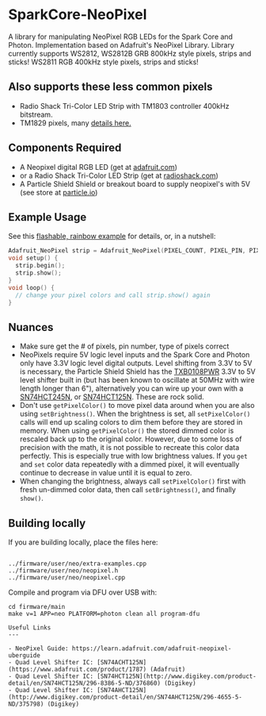 SparkCore-NeoPixel
==================

A library for manipulating NeoPixel RGB LEDs for the Spark Core and Photon.
Implementation based on Adafruit's NeoPixel Library.
Library currently supports WS2812, WS2812B GRB 800kHz style pixels, strips and sticks!
WS2811 RGB 400kHz style pixels, strips and sticks!

Also supports these less common pixels
---
- Radio Shack Tri-Color LED Strip with TM1803 controller 400kHz bitstream.
- TM1829 pixels, many [details here.](https://community.particle.io/t/neopixel-library-for-tm1829-controller-resolved/5363)

Components Required
---
- A Neopixel digital RGB LED (get at [adafruit.com](adafruit.com))
- or a Radio Shack Tri-Color LED Strip (get at [radioshack.com](radioshack.com))
- A Particle Shield Shield or breakout board to supply neopixel's with 5V (see store at [particle.io](particle.io))

Example Usage
---

See this [flashable, rainbow example](firmware/examples/a-rainbow.cpp) for details, or, in a nutshell:

```cpp
Adafruit_NeoPixel strip = Adafruit_NeoPixel(PIXEL_COUNT, PIXEL_PIN, PIXEL_TYPE);
void setup() {
  strip.begin();
  strip.show();
}
void loop() {
  // change your pixel colors and call strip.show() again
}
```

Nuances
---

- Make sure get the # of pixels, pin number, type of pixels correct
- NeoPixels require 5V logic level inputs and the Spark Core and Photon only have 3.3V logic level digital outputs. Level shifting from 3.3V to 5V is
necessary, the Particle Shield Shield has the [TXB0108PWR](http://www.digikey.com/product-search/en?pv7=2&k=TXB0108PWR) 3.3V to 5V level shifter built in (but has been known to oscillate at 50MHz with wire length longer than 6"), alternatively you can wire up your own with a [SN74HCT245N](http://www.digikey.com/product-detail/en/SN74HCT245N/296-1612-5-ND/277258), or [SN74HCT125N](http://www.digikey.com/product-detail/en/SN74HCT125N/296-8386-5-ND/376860). These are rock solid.
- Don't use `getPixelColor()` to move pixel data around when you are also using `setBrightness()`.  When the brightness is set, all `setPixelColor()` calls will end up scaling colors to dim them before they are stored in memory.  When using `getPixelColor()` the stored dimmed color is rescaled back up to the original color.  However, due to some loss of precision with the math, it is not possible to recreate this color data perfectly.  This is especially true with low brightness values.  If you `get` and `set` color data repeatedly with a dimmed pixel, it will eventually continue to decrease in value until it is equal to zero.
- When changing the brightness, always call `setPixelColor()` first with fresh un-dimmed color data, then call `setBrightness()`, and finally `show()`.


Building locally
---

If you are building locally, place the files here:

```

../firmware/user/neo/extra-examples.cpp
../firmware/user/neo/neopixel.h
../firmware/user/neo/neopixel.cpp
```

Compile and program via DFU over USB with:

```
cd firmware/main
make v=1 APP=neo PLATFORM=photon clean all program-dfu

Useful Links
---

- NeoPixel Guide: https://learn.adafruit.com/adafruit-neopixel-uberguide
- Quad Level Shifter IC: [SN74ACHT125N](https://www.adafruit.com/product/1787) (Adafruit)
- Quad Level Shifter IC: [SN74HCT125N](http://www.digikey.com/product-detail/en/SN74HCT125N/296-8386-5-ND/376860) (Digikey)
- Quad Level Shifter IC: [SN74AHCT125N](http://www.digikey.com/product-detail/en/SN74AHCT125N/296-4655-5-ND/375798) (Digikey)
